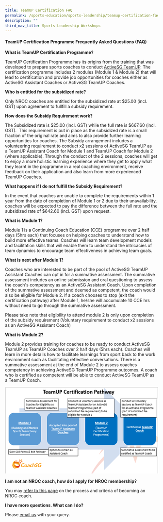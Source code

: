 ```yaml
---
title: TeamUP Certification FAQ
permalink: /sports-education/sports-leadership/teamup-certification-faq/
description: ""
third_nav_title: Sports Leadership Workshops
---
```


#### **TeamUP Certification Programme Frequently Asked Questions (FAQ)**

**What is TeamUP Certification Programme?**

TeamUP Certification Programme has its origins from the training that was developed to prepare sports coaches to conduct [ActiveSG TeamUP](https://www.myactivesg.com/read/2017/3/upping-the-game-in-team-building). The certification programme includes 2 modules (Module 1 & Module 2) that will lead to certification and provide job opportunities for coaches either as ActiveSG Assistant Coaches or ActiveSG TeamUP Coaches.

**Who is entitled for the subsidized rate?**

Only NROC coaches are entitled for the subsidized rate at $25.00 (incl. GST) upon agreement to fullfill a subsidy requirement. 

**How does the Subsidy Requirement work?**

The Subsidized rate is $25.00 (incl. GST) while the full rate is $667.60 (incl. GST).  This requirement is put in place as the subsidized rate is a small fraction of the original rate and aims to also provide further learning opportunities for coaches. The Subsidy arrangement includes a volunteering requirement to conduct x2 sessions of ActiveSG TeamUP as a TeamUP Assistant Coach for Module 1 and TeamUP Coach for Module 2 (where applicable). Through the conduct of the 2 sessions, coaches will get to enjoy a more holistic learning experience where they get to apply what they learnt in the programme in a real coaching environment, receive feedback on their application and also learn from more experienced TeamUP Coaches. 

**What happens if I do not fulfill the Subsidy Requirement?** 

In the event that coaches are unable to complete the requirements within 1 year from the date of completion of Module 1 or 2 due to their unavailability, coaches will be expected to pay the difference between the full rate and the subsidized rate of $642.60 (incl. GST) upon request. 

**What is Module 1?**

Module 1 is a Continuing Coach Education (CCE) programme over 2 half days (5hrs each) that focuses on helping coaches to understand how to build more effective teams. Coaches will learn team development models and facilitation skills that will enable them to understand the intricacies of team dynamics to encourage team effectiveness in achieving team goals.

**What is next after Module 1?**

Coaches who are interested to be part of the pool of ActiveSG TeamUP Assistant Coaches can opt in for a summative assessment. The summative assessment includes an online submission and oral questioning to assess the coach's competency as an ActiveSG Assistant Coach. Upon completion of the summative assessment and deemed as competent, the coach would also be eligible for Module 2. If a coach chooses to stop (exit the certification pathway) after Module 1, he/she will accumulate 10 CCE hrs without need to go through the summative assessment. 

Please take note that eligibility to attend module 2 is only upon completion of the subsidy requirement (Voluntary requirement to conduct x2 sessions as an ActiveSG Assistant Coach)

**What is Module 2?**

Module 2 provides training for coaches to be ready to conduct ActiveSG TeamUP as TeamUP Coaches over 2 half days (5hrs each). Coaches will learn in more details how to facilitate learnings from sport back to the work environment such as facilitating reflective conversations. There is a summative assessment at the end of Module 2 to assess coaches competency in achieving ActiveSG TeamUP Programme outcomes. A coach who is certified as competent will be able to conduct ActiveSG TeamUP as a TeamUP Coach.

![TeamUP Certification Pathway](/images/Sport%20Education/Sports%20Leadership/TeamUP%20Certification%20FAQ/updated_pathway.png)

**I am not an NROC coach, how do I apply for NROC membership?**

You may [refer to this page](/support-resources/activesg-programme-partnership/nroc-sports/) on the process and criteria of becoming an NROC coach.

**I have more questions. What can I do?**

Please [email us](mailto:hong_xue_en@sport.gov.sg) with your query.